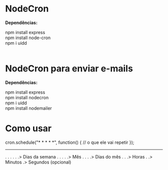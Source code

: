 # NodeCron

<strong>Dependências:<br/></strong>

npm install express<br/>
npm install node-cron<br/>
npm i uidd<br/><br/>

# NodeCron para enviar e-mails<br/>

<strong>Dependências:<br/></strong>

npm install express<br/>
npm install nodecron<br/>
npm i uidd<br/>
npm install nodemailer<br/>

# Como usar

cron.schedule("* * * * *", function() {
    // o que ele vai repetir
});

* * * * * *
. . . . . .> Dias da semana
. . . . .> Mês
. . . .> Dias do mês
. . .> Horas
. .> Minutos
.> Segundos (opcional)
